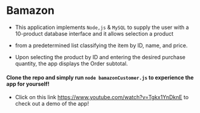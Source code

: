# Bamazon

* This application implements `Node,js` & `MySQL` to supply the user with a 10-product database interface and it allows  selection a product
* from a predetermined list classifying the item by ID, name, and price.

* Upon selecting the product by ID and entering the desired purchase quantity, the app displays the Order subtotal.

#### Clone the repo and simply run `node bamazonCustomer.js` to experience the app for yourself!

* Click on this link https://www.youtube.com/watch?v=Tgkx1YnDknE to check out a demo of the app!
